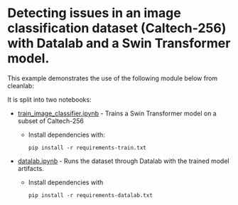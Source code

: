 # Detecting issues in an image classification dataset (Caltech-256) with Datalab and a Swin Transformer model.
This example demonstrates the use of the following module below from cleanlab:

It is split into two notebooks:
- [train_image_classifier.ipynb](train_image_classifier.ipynb) - Trains a Swin Transformer model on a subset of Caltech-256


  - Install dependencies with:

    ```
    pip install -r requirements-train.txt
    ```

- [datalab.ipynb](datalab.ipynb) - Runs the dataset through Datalab with the trained model artifacts.
  - Install dependencies with
    ```
    pip install -r requirements-datalab.txt
    ```
